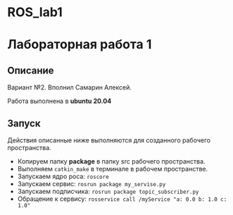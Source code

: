 # ROS_lab1
# Лабораторная работа 1
## Описание
Вариант №2. Вполнил Самарин Алексей.

Работа выполнена в **ubuntu 20.04**

## Запуск
Действия описанные ниже выполняются для созданного рабочего пространства.

* Копируем папку **package** в папку src рабочего пространства.
* Выполняем `catkin_make` в терминале в рабочем пространстве.
* Запускаем ядро роса: `roscore`
* Запускаем сервис: `rosrun package my_servise.py`
* Запускаем подписчика: `rosrun package topic_subscriber.py`
* Обращение к сервису: `rosservice call /myService "a: 0.0 b: 1.0 c: 1.0"`

